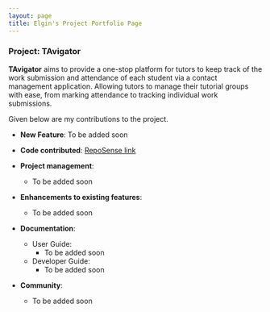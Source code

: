 ```yaml
---
layout: page
title: Elgin's Project Portfolio Page
---
```


### Project: TAvigator

**TAvigator** aims to provide a one-stop platform for tutors to keep track of the work submission and attendance of each student via a contact management application. Allowing tutors to manage their tutorial groups with ease, from marking attendance to tracking individual work submissions.

Given below are my contributions to the project.

* **New Feature**: To be added soon

* **Code contributed**: [RepoSense link](https://nus-cs2103-ay2324s1.github.io/tp-dashboard/?search=ElginTZM&sort=groupTitle&sortWithin=title&timeframe=commit&mergegroup=&groupSelect=groupByRepos&breakdown=true&checkedFileTypes=docs~functional-code~test-code&since=2023-09-22)

* **Project management**:
  * To be added soon

* **Enhancements to existing features**:
  * To be added soon

* **Documentation**:
  * User Guide:
    * To be added soon
  * Developer Guide:
    * To be added soon

* **Community**:
  * To be added soon
